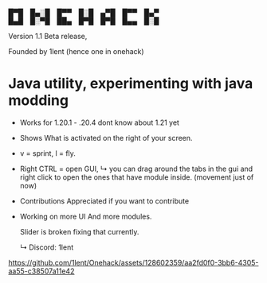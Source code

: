 
█▀█ █▄░█ █▀▀ █░█ ▄▀█ █▀▀ █▄▀  
█▄█ █░▀█ ██▄ █▀█ █▀█ █▄▄ █░█



Version 1.1 Beta release,


Founded by 1lent (hence one in onehack)

# Java utility, experimenting with java modding



- Works for 1.20.1 - .20.4 dont know about 1.21 yet
- Shows What is activated on the right of your screen.
- v = sprint, l = fly.
- Right CTRL = open GUI,
   ↳  you can drag around the tabs in the gui and right click to open the ones that have module inside. (movement just of now)






- Contributions Appreciated if you want to contribute
- Working on more UI And more modules.

  Slider is broken fixing that currently.

   ↳ Discord: 1lent



https://github.com/1lent/Onehack/assets/128602359/aa2fd0f0-3bb6-4305-aa55-c38507a11e42



